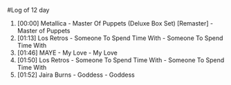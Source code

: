 #Log of 12 day

1. [00:00] Metallica - Master Of Puppets (Deluxe Box Set) [Remaster] - Master of Puppets
1. [01:13] Los Retros - Someone To Spend Time With - Someone To Spend Time With
1. [01:46] MAYE - My Love - My Love
1. [01:50] Los Retros - Someone To Spend Time With - Someone To Spend Time With
1. [01:52] Jaira Burns - Goddess - Goddess
